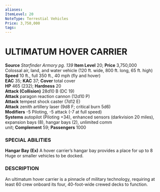 ```yaml
---
aliases: 
ItemLevel: 20
NoteType: Terrestial Vehicles
Price: 3,750,000
tags: 
---
```

# ULTIMATUM HOVER CARRIER
**Source** _Starfinder Armory pg. 139_
**Item Level** 20; **Price** 3,750,000  
Colossal air, land, and water vehicle (120 ft. wide, 800 ft. long, 65 ft. high)  
**Speed** 10 ft., full 350 ft., 40 mph (fly and hover)  
**EAC** 35; **KAC** 37; **Cover** total cover  
**HP** 465 (232); **Hardness** 20  
**Attack (Collision)** 28d10 B (DC 19)  
**Attack** paragon reaction cannon (12d10 P)  
**Attack** tempest shock caster (7d12 E)  
**Attack** zenith artillery laser (9d8 F; critical burn 5d6)  
**Modifiers** -5 Piloting, -5 attack (-7 at full speed)  
**Systems** autopilot (Piloting +34), enhanced sensors (darkvision 20 miles), expansion bays (8), hangar bays (2), unlimited comm unit; **Complement** 59; **Passengers** 1000  

### SPECIAL ABILITIES

**Hangar Bay (Ex)** A hover carrier’s hangar bay provides a place for up to 8 Huge or smaller vehicles to be docked.

### DESCRIPTION

An ultimatum hover carrier is a pinnacle of military technology, requiring at least 60 crew onboard its four, 40-foot-wide crewed decks to function.